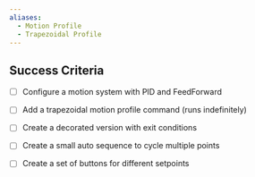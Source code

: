 ```yaml
---
aliases:
  - Motion Profile
  - Trapezoidal Profile
---
```

## Success Criteria
- [ ] Configure a motion system with PID and FeedForward
- [ ] Add a trapezoidal motion profile command (runs indefinitely)
- [ ] Create a decorated version with exit conditions
- [ ] Create a small auto sequence to cycle multiple points
- [ ] Create a set of buttons for different setpoints



